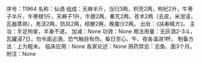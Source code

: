 序号：11964
名称：仙酒
组成：天麻半斤，当归3两，枳壳2两，枸杞2升，牛蒡子半斤，牛蒡根1斤，天麻子1升，牛膝2两，秦艽2两，苍术2两（去皮，米泔浸，瓦器蒸熟），羌活2两，防风2两，桔梗2两，晚蚕沙2两。
出处：《扶寿精方》。
主治：手足拘挛，半身不遂。
加减：None
功效：None
用法用量：无灰酒2-3斗，瓦罐浸7日，勿令面近酒，恐气触目有伤。每日空心、午、夜各温进1杯。
制备方法：上为粗末。
临床应用：None
各家论述：None
用药禁忌：忌鱼、面3个月。
附注：None
